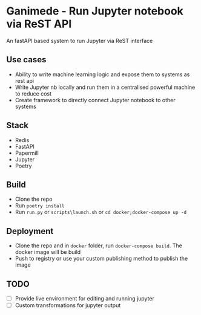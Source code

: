 # Ganimede - Run Jupyter notebook via ReST API

An fastAPI based system to run Jupyter via ReST interface


## Use cases
- Ability to write machine learning logic and expose them to systems as rest api
- Write Jupyter nb locally and run them in a centralised powerful machine to reduce cost
- Create framework to directly connect Jupyter notebook to other systems 


## Stack
- Redis
- FastAPI
- Papermill
- Jupyter
- Poetry

## Build
- Clone the repo
- Run `poetry install`
- Run `run.py` or `scripts\launch.sh` or `cd docker;docker-compose up -d`

## Deployment
- Clone the repo and in `docker` folder, run `docker-compose build`. The docker image will be build
- Push to registry or use your custom publishing method to publish the image

## TODO
- [ ] Provide live environment for editing and running jupyter
- [ ] Custom transformations for jupyter output